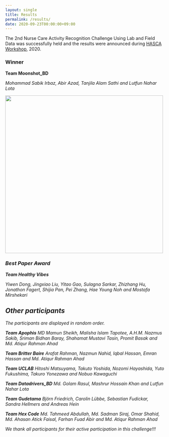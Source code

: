 ```yaml
---
layout: single
title: Results
permalink: /results/
date: 2020-09-23T00:00:00+09:00
---
```

The 2nd Nurse Care Activity Recognition Challenge Using Lab and Field Data was successfully held and the results were announced during <a href="https://hasca2020.hasc.jp">HASCA Workshop</a>, 2020.

<h3>Winner</h3>

<b>Team Moonshot_BD</b>

<i>Mohammad Sabik Irbaz, Abir Azad, Tanjila Alam Sathi and Lutfun Nahar Lota

<p float="left">
  <img src="/nurse2020/assets/winner.jpg" width="500" />
</p>

<h3>Best Paper Award</h3>

<b>Team Healthy Vibes</b>

<i>Yiwen Dong, Jingxiao Liu, Yitao Gao, Sulagna Sarkar, Zhizhang Hu, Jonathon Fagert, Shijia Pan, Pei Zhang, Hae Young Noh and Mostafa Mirshekari

<h2>Other participants</h2>
The participants are displayed in random order.

<b>Team Apophis</b>
<i>MD Mamun Sheikh, Malisha Islam Tapotee, A.H.M. Nazmus Sakib, Sriman Bidhan Baray, Shahamat Mustavi Tasin, Promit Basak and Md. Atiqur Rahman Ahad 
	
<b>Team Britter Baire</b>
<i>Arafat Rahman, Nazmun Nahid, Iqbal Hassan, Emran Hassan and Md. Atiqur Rahman Ahad

<b>Team UCLAB</b>
<i>Hitoshi Matsuyama, Takuto Yoshida, Nozomi Hayashida, Yuto Fukushima, Takuro Yonezawa and Nobuo Kawaguchi

<b>Team Datadrivers_BD</b>
<i>Md. Golam Rasul, Mashrur Hossain Khan and Lutfun Nahar Lota

<b>Team Gudetama</b>
<i>Björn Friedrich, Carolin Lübbe, Sebastian Fudickar, Sandra Hellmers and Andreas Hein

<b>Team Hex Code</b>
<i>Md. Tahmeed Abdullah, Md. Sadman Siraj, Omar Shahid, Md. Ahasan Atick Faisal, Farhan Fuad Abir and Md. Atiqur Rahman Ahad


We thank all participants for their active participation in this challenge!!!
